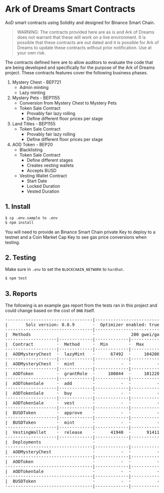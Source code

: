 # Ark of Dreams Smart Contracts

AoD smart contracts using Solidity and designed for Binance Smart Chain.

> WARNING: The contracts provided here are as is and Ark of Dreams does 
not warrant that these will work on a live environment. It is possible 
that these contracts are out dated and it is possible for Ark of Dreams 
to update these contracts without prior notification. Use at your own 
risk.

The contracts defined here are to allow auditors to evaluate the code 
that are being developed and specifically for the purpose of the Ark of
Dreams project. These contracts features cover the following business 
phases.

 1. Mystery Chest - BEP721
    - Admin minting
    - Lazy minting
 2. Mystery Pets - BEP1155
    - Conversion from Mystery Chest to Mystery Pets
    - Token Sale Contract
      - Provably fair lazy rolling
      - Define different floor prices per stage
 3. Land Titles - BEP1155
    - Token Sale Contract
      - Provably fair lazy rolling
      - Define different floor prices per stage
 4. AOD Token - BEP20
    - Blacklisting
    - Token Sale Contract
      - Define different stages
      - Creates vesting wallets
      - Accepts BUSD
    - Vesting Wallet Contract
      - Start Date
      - Locked Duration
      - Vested Duration

## 1. Install

```bash
$ cp .env.sample to .env
$ npm install
```

You will need to provide an Binance Smart Chain private Key to deploy 
to a testnet and a Coin Market Cap Key to see gas price conversions when 
testing.

## 2. Testing

Make sure in `.env` to set the `BLOCKCHAIN_NETWORK` to `hardhat`.

```bash
$ npm test
```

## 3. Reports

The following is an example gas report from the tests ran in this 
project and could change based on the cost of `BNB` itself.

<pre>
·---------------------------------|---------------------------|-------------|-----------------------------·
|       Solc version: 0.8.9       ·  Optimizer enabled: true  ·  Runs: 200  ·  Block limit: 12450000 gas  │
··································|···························|·············|······························
|  Methods                        ·              200 gwei/gas               ·       534.92 usd/bnb        │
····················|·············|·············|·············|·············|···············|··············
|  Contract         ·  Method     ·  Min        ·  Max        ·  Avg        ·  # calls      ·  usd (avg)  │
····················|·············|·············|·············|·············|···············|··············
|  AODMysteryChest  ·  lazyMint   ·      67492  ·     104200  ·      77298  ·            4  ·       8.27  │
····················|·············|·············|·············|·············|···············|··············
|  AODMysteryChest  ·  mint       ·          -  ·          -  ·      98204  ·            3  ·      10.51  │
····················|·············|·············|·············|·············|···············|··············
|  AODToken         ·  grantRole  ·     100844  ·     101228  ·     101036  ·            2  ·      10.81  │
····················|·············|·············|·············|·············|···············|··············
|  AODTokenSale     ·  add        ·          -  ·          -  ·     115987  ·            1  ·      12.41  │
····················|·············|·············|·············|·············|···············|··············
|  AODTokenSale     ·  buy        ·          -  ·          -  ·     858109  ·            1  ·      91.80  │
····················|·············|·············|·············|·············|···············|··············
|  AODTokenSale     ·  vest       ·          -  ·          -  ·     892387  ·            1  ·      95.47  │
····················|·············|·············|·············|·············|···············|··············
|  BUSDToken        ·  approve    ·          -  ·          -  ·      46297  ·            1  ·       4.95  │
····················|·············|·············|·············|·············|···············|··············
|  BUSDToken        ·  mint       ·          -  ·          -  ·      68368  ·            1  ·       7.31  │
····················|·············|·············|·············|·············|···············|··············
|  VestingWallet    ·  release    ·      41940  ·      91411  ·      63521  ·            6  ·       6.80  │
····················|·············|·············|·············|·············|···············|··············
|  Deployments                    ·                                         ·  % of limit   ·             │
··································|·············|·············|·············|···············|··············
|  AODMysteryChest                ·          -  ·          -  ·    2671762  ·       21.5 %  ·     285.84  │
··································|·············|·············|·············|···············|··············
|  AODToken                       ·          -  ·          -  ·    2095846  ·       16.8 %  ·     224.22  │
··································|·············|·············|·············|···············|··············
|  AODTokenSale                   ·          -  ·          -  ·    2631131  ·       21.1 %  ·     281.49  │
··································|·············|·············|·············|···············|··············
|  BUSDToken                      ·          -  ·          -  ·    1254969  ·       10.1 %  ·     134.26  │
·---------------------------------|-------------|-------------|-------------|---------------|-------------·
</pre>